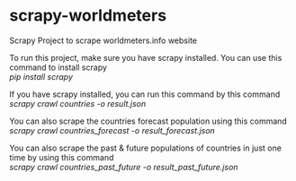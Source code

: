 # scrapy-worldmeters
Scrapy Project to scrape worldmeters.info website

To run this project, make sure you have scrapy installed. You can use this command to install scrapy<br>
<i>pip install scrapy</i>

If you have scrapy installed, you can run this command by this command<br>
<i>scrapy crawl countries -o result.json</i>

You can also scrape the countries forecast population using this command<br>
<i>scrapy crawl countries_forecast -o result_forecast.json</i>

You can also scrape the past & future populations of countries in just one time by using this command<br>
<i>scrapy crawl countries_past_future -o result_past_future.json</i>
